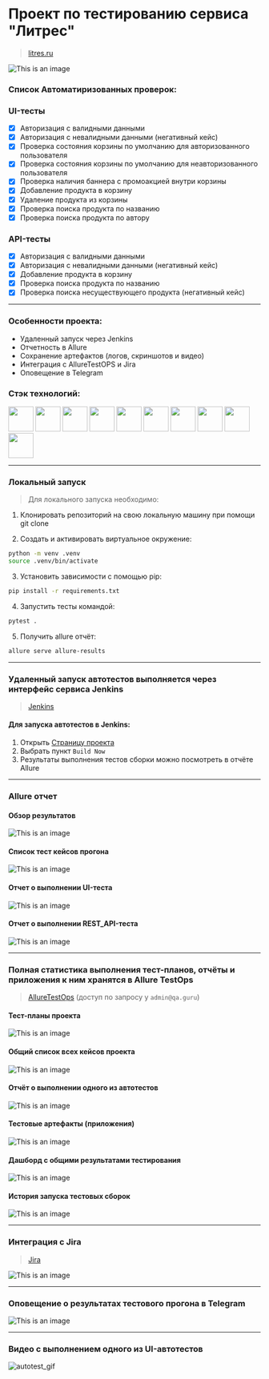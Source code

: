 <h1> Проект по тестированию сервиса "Литрес"</h1>

> <a target="_blank" href="https://www.litres.ru">litres.ru</a>

![This is an image](design/image/litres_page.png)

<h3> Список Автоматиризованных проверок:</h3>

### UI-тесты
 - [x] Авторизация с валидными данными 
 - [x] Авторизация с невалидными данными (негативный кейс) 
  - [x] Проверка состояния корзины по умолчанию для авторизованного пользователя
- [x] Проверка состояния корзины по умолчанию для неавторизованного пользователя
- [x] Проверка наличия баннера с промоакцией внутри корзины
- [x] Добавление продукта в корзину
- [x] Удаление продукта из корзины
- [x] Проверка поиска продукта по названию
- [x] Проверка поиска продукта по автору

### API-тесты
- [x] Авторизация с валидными данными 
- [x] Авторизация с невалидными данными (негативный кейс) 
- [x] Добавление продукта в корзину
- [x] Проверка поиска продукта по названию
- [x] Проверка поиска несуществующего продукта (негативный кейс) 

----
### Особенности проекта:

- Удаленный запуск через Jenkins
- Отчетность в Allure
- Сохранение артефактов (логов, скриншотов и видео)
- Интеграция с AllureTestOPS и Jira
- Оповещение в Telegram

### Стэк технологий:
<img src="design/icons/python-original.svg" width="50"> <img src="design/icons/intellij_pycharm.png" width="50"> <img src="design/icons/pytest.png" width="50"> <img src="design/icons/selene.png" width="50"> <img src="design/icons/allure_report.png" width="50"> <img src="design/icons/jenkins.png" width="50"> <img src="design/icons/selenoid.png" width="50"> <img src="design/icons/allure_testops.png" width="50"> <img src="design/icons/jira.png" width="50"> <img src="design/icons/tg.png" width="50"> 

----
### Локальный запуск
> Для локального запуска необходимо:

1. Клонировать репозиторий на свою локальную машину при помощи git clone

2. Создать и активировать виртуальное окружение:

  ```bash
  python -m venv .venv
  source .venv/bin/activate
  ```

3. Установить зависимости с помощью pip:

  ```bash
  pip install -r requirements.txt
  ```

4. Запустить тесты командой:

  ```bash
  pytest .
  ```

5. Получить allure отчёт:

```bash
allure serve allure-results
```

----
### Удаленный запуск автотестов выполняется через интерфейс сервиса Jenkins
> <a target="_blank" href="https://jenkins.autotests.cloud/job/vbukatov_diploma/">Jenkins</a>



#### Для запуска автотестов в Jenkins:

1. Открыть <a target="_blank" href="https://jenkins.autotests.cloud/job/vbukatov_diploma/">Страницу проекта</a>
2. Выбрать пункт `Build Now`
3. Результаты выполнения тестов сборки можно посмотреть в отчёте Allure

----
### Allure отчет

#### Обзор результатов

![This is an image](design/image/allure_report_overview.png)

#### Список тест кейсов прогона

![This is an image](design/image/allure_report.png)

#### Отчет о выполнении UI-теста

![This is an image](design/image/example_test_ui_allure.png)

#### Отчет о выполнении REST_API-теста

![This is an image](design/image/example_test_api_allure.png)


----
### Полная статистика выполнения тест-планов, отчёты и приложения к ним хранятся в Allure TestOps
> <a target="_blank" href="https://allure.autotests.cloud/project/4235/dashboards">AllureTestOps</a> (доступ по запросу у `admin@qa.guru`)

#### Тест-планы проекта

![This is an image](design/image/allure_TestOps_test_plans.png)

#### Общий список всех кейсов проекта

![This is an image](design/image/allure_TestOps_test_cases.png)

#### Отчёт о выполнении одного из автотестов

![This is an image](design/image/example_autotests_allure_TestOps.png)

#### Тестовые артефакты (приложения)

![This is an image](design/image/allure_TestOps_attachment.png)

#### Дашборд с общими результатами тестирования

![This is an image](design/image/allure_TestOps_dashboard.png)

#### История запуска тестовых сборок

![This is an image](design/image/allure_TestOps_launches.png)

----
### Интеграция с Jira
> <a target="_blank" href="https://jira.autotests.cloud/browse/HOMEWORK-1230">Jira</a>

![This is an image](design/image/jira.png)

----
### Оповещение о результатах тестового прогона в Telegram

![This is an image](design/image/tg_notification.png)

----
### Видео с выполнением одного из UI-автотестов

![autotest_gif](design/image/autotest.gif)